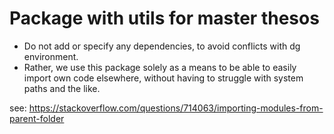 # Package with utils for master thesos

- Do not add or specify any dependencies, to avoid conflicts with dg environment.
- Rather, we use this package solely as a means to be able to easily import own code elsewhere, without having to struggle with system paths and the like.

see: https://stackoverflow.com/questions/714063/importing-modules-from-parent-folder